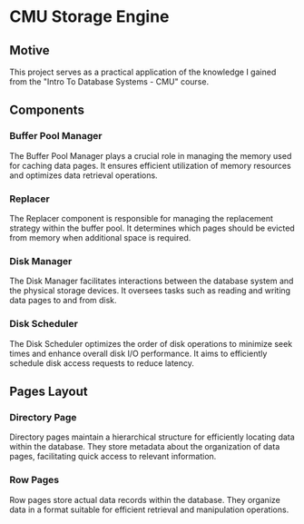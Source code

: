# CMU Storage Engine

## Motive
This project serves as a practical application of the knowledge I gained from the "Intro To Database Systems - CMU" course.

## Components

### Buffer Pool Manager

The Buffer Pool Manager plays a crucial role in managing the memory used for caching data pages. It ensures efficient utilization of memory resources and optimizes data retrieval operations.

### Replacer

The Replacer component is responsible for managing the replacement strategy within the buffer pool. It determines which pages should be evicted from memory when additional space is required.

### Disk Manager

The Disk Manager facilitates interactions between the database system and the physical storage devices. It oversees tasks such as reading and writing data pages to and from disk.

### Disk Scheduler

The Disk Scheduler optimizes the order of disk operations to minimize seek times and enhance overall disk I/O performance. It aims to efficiently schedule disk access requests to reduce latency.

## Pages Layout

### Directory Page

Directory pages maintain a hierarchical structure for efficiently locating data within the database. They store metadata about the organization of data pages, facilitating quick access to relevant information.

### Row Pages

Row pages store actual data records within the database. They organize data in a format suitable for efficient retrieval and manipulation operations.
